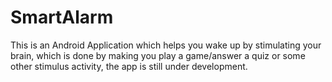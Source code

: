 # SmartAlarm
This is an Android Application which helps you wake up by stimulating your brain, which is done by making you play a game/answer a quiz or some other stimulus activity, the app is still under development.
